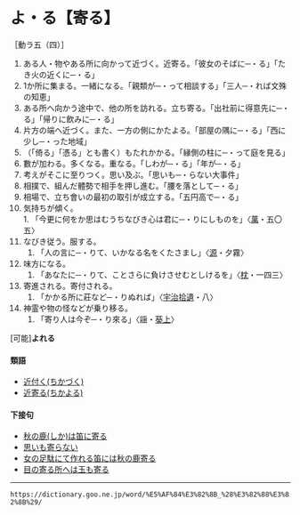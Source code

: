 # よ・る【寄る】
［動ラ五（四）］

1.  ある人・物やある所に向かって近づく。近寄る。「彼女のそばに─・る」「たき火の近くに─・る」
2.  1か所に集まる。一緒になる。「親類が─・って相談する」「三人─・れば文殊の知恵」
3.  ある所へ向かう途中で、他の所を訪れる。立ち寄る。「出社前に得意先に─・る」「帰りに飲みに─・る」
4.  片方の端へ近づく。また、一方の側にかたよる。「部屋の隅に─・る」「西に少し─・った地域」
5.  （「倚る」「憑る」とも書く）もたれかかる。「縁側の柱に─・って庭を見る」
6.   數が加わる。多くなる。重なる。「しわが─・る」「年が─・る」
7.   考えがそこに至りつく。思い及ぶ。「思いも─・らない大事件」
8.   相撲で、組んだ體勢で相手を押し進む。「腰を落として─・る」
9.   相場で、立ち會いの最初の取引が成立する。「五円高で─・る」
10.   気持ちが傾く。    
    1.  「今更に何をか思はむうちなびき心は君に─・りにしものを」〈[萬](https://dictionary.goo.ne.jp/word/%E4%B8%87%E8%91%89%E9%9B%86_%28%E3%81%BE%E3%82%93%E3%82%88%E3%81%86%E3%81%97%E3%82%85%E3%81%86%29/#jn-210648)・五〇五〉
11. なびき従う。服する。    
    1.  「人の言に─・りて、いかなる名をくたさまし」〈[源](https://dictionary.goo.ne.jp/word/%E6%BA%90%E6%B0%8F%E7%89%A9%E8%AA%9E/#jn-69890)・夕霧〉
12. 味方になる。    
    1.  「あなたに─・りて、ことさらに負けさせむとしけるを」〈[枕](https://dictionary.goo.ne.jp/word/%E6%9E%95%E8%8D%89%E5%AD%90/#jn-207654)・一四三〉
13. 寄進される。寄付される。    
    1.  「かかる所に莊など─・りぬれば」〈[宇治拾遺](https://dictionary.goo.ne.jp/word/%E5%AE%87%E6%B2%BB%E6%8B%BE%E9%81%BA%E7%89%A9%E8%AA%9E/#jn-18547)・八〉
14. 神霊や物の怪などが乗り移る。    
    1.  「寄り人は今ぞ─・り來る」〈謡・[葵上](https://dictionary.goo.ne.jp/word/%E8%91%B5%E3%81%AE%E4%B8%8A/#jn-1593)〉
        

\[可能\]**よれる**

#### 類語

-   [近付く(ちかづく)](https://dictionary.goo.ne.jp/word/%E8%BF%91%E4%BB%98%E3%81%8F/#jn-141203)
-   [近寄る(ちかよる)](https://dictionary.goo.ne.jp/word/%E8%BF%91%E5%AF%84%E3%82%8B/#jn-141230)

#### 下接句

-   [秋の鹿(しか)は笛に寄る](https://dictionary.goo.ne.jp/word/%E7%A7%8B%E3%81%AE%E9%B9%BF%E3%81%AF%E7%AC%9B%E3%81%AB%E5%AF%84%E3%82%8B/#jn-2376)
-   [思いも寄らない](https://dictionary.goo.ne.jp/word/%E6%80%9D%E3%81%84%E3%82%82%E5%AF%84%E3%82%89%E3%81%AA%E3%81%84/#jn-33151)
-   [女の足駄にて作れる笛には秋の鹿寄る](https://dictionary.goo.ne.jp/word/%E5%A5%B3%E3%81%AE%E8%B6%B3%E9%A7%84%E3%81%AB%E3%81%A6%E4%BD%9C%E3%82%8C%E3%82%8B%E7%AC%9B%E3%81%AB%E3%81%AF%E7%A7%8B%E3%81%AE%E9%B9%BF%E5%AF%84%E3%82%8B/#jn-34579)
-   [目の寄る所へは玉も寄る](https://dictionary.goo.ne.jp/word/%E7%9B%AE%E3%81%AE%E5%AF%84%E3%82%8B%E6%89%80%E3%81%B8%E7%8E%89%E3%82%82%E5%AF%84%E3%82%8B/#jn-216361)

---
`https://dictionary.goo.ne.jp/word/%E5%AF%84%E3%82%8B_%28%E3%82%88%E3%82%8B%29/`